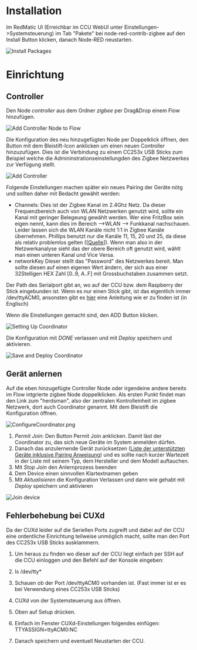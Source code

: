 # Installation
Im RedMatic UI (Erreichbar im CCU WebUI unter Einstellungen->Systemsteuerung) im Tab "Pakete" bei node-red-contrib-zigbee auf den Install Button klicken, danach Node-RED neustarten.

![Install Packages](https://1drv.ms/u/s!AgQ4UenKg8zHkUojl-5iW3NmrZxH?e=UbNGQJ/InstallPackage.png)

# Einrichtung
## Controller
Den Node _controller_ aus dem Ordner _zigbee_ per Drag&Drop einem Flow hinzufügen.

![Add Controller Node to Flow](https://1drv.ms/u/s!AgQ4UenKg8zHkUojl-5iW3NmrZxH?e=UbNGQJ/AddControllerNode.png)

Die Konfiguration des neu hinzugefügten Node per Doppelklick öffnen, den Button mit dem Bleistift-Icon anklicken um einen neuen Controller hinzuzufügen. Dies ist die Verbindung zu einem CC253x USB Sticks zum Beispiel welche die Admininstrationseinstellungden des Zigbee Netzwerkes zur Verfügung stellt.

![Add Controller](https://1drv.ms/u/s!AgQ4UenKg8zHkUyYN8WV0o_9ZYLa?e=xuVFBk)

Folgende Einstellungen machen später ein neues Pairing der Geräte nötg und sollten daher mit Bedacht gewählt werden:
* Channels:
Dies ist der Zigbee Kanal im 2.4Ghz Netz. Da dieser Frequenzbereich auch von WLAN Netzwerken genutzt wird, sollte ein Kanal mit geringer Belegeung gewählt werden. Wer eine FritzBox sein eigen nennt, kann dies im Bereich -->WLAN --> Funkkanal nachschauen. Leider lassen sich die WLAN Kanäle nicht 1:1 in Zigbee Kanäle übernehmen. Phillips benutzt nur die Kanäle 11, 15, 20 und 25, da diese als relativ problemlos gelten ([[Quelle](https://www.digitalzimmer.de/artikel/wissen/philips-hue-zigbee-kanalwechsel/)]). Wenn man also in der Netzwerkanalyse sieht das der obere Bereich oft genutzt wird, wählt man einen unteren Kanal und Vice Versa.
* networkKey
Dieser stellt das "Password" des Netzwerkes bereit. Man sollte diesen auf einen eigenen Wert ändern, der sich aus einer 32Stelligen HEX Zahl [0..9, A..F] mit Grossbuchstaben zusammen setzt.

Der Path des Serialport gibt an, wo auf der CCU bzw. dem Raspberry der Stick eingebunden ist. Wenn es nur einen Stick gibt, ist das eigentlich immer /dev/ttyACM0, ansonsten gibt es [hier](https://www.zigbee2mqtt.io/getting_started/running_zigbee2mqtt.html) eine Anleitung wie er zu finden ist (in Englisch)

Wenn die Einstellungen gemacht sind, den ADD Button klicken.

![Setting Up Coordinator](https://1drv.ms/u/s!AgQ4UenKg8zHkUojl-5iW3NmrZxH?e=UbNGQJSettingsCoordinator.png)

Die Konfiguration mit _DONE_ verlassen und mit _Deploy_ speichern und aktivieren.

![Save and Deploy Coordinator](https://1drv.ms/u/s!AgQ4UenKg8zHkUojl-5iW3NmrZxH?e=UbNGQJSaveAndDeployCoordinator.png)

## Gerät anlernen
Auf die eben hinzugefügte Controller Node oder irgendeine andere bereits im Flow intgrierte zigbee Node doppelklicken. Als ersten Punkt findet man den Link zum "herdsman", also der zentralen Kontrolleinheit im zigbee Netzwerk, dort auch Coordinator genannt. Mit dem Bleistift die Konfiguration öffnen.

![ConfigureCoordinator.png](https://1drv.ms/u/s!AgQ4UenKg8zHkUojl-5iW3NmrZxH?e=UbNGQJ/ConfigureCoordinator.png)

1. _Permit Join_:
Den Button Permit Join anklicken. Damit läst der Coordinator zu, das sich neue Geräte im System anmelden dürfen.
1. Danach das anzulernende Gerät zurücksetzen ([Liste der unterstützten Geräte inklusive Pairing Anweisung](https://www.zigbee2mqtt.io/information/supported_devices.html)) und es sollte nach kurzer Wartezeit in der Liste mit seinem Typ, dem Hersteller und dem Modell auftauchen.
1. Mit _Stop Join_ den Anlernprozess beenden
1. Dem Device einen sinnvollen Klartextnamen geben
1. Mit _Aktualisieren_ die Konfiguration Verlassen und dann wie gehabt mit _Deploy_ speichern und aktivieren

![Join device](https://1drv.ms/u/s!AgQ4UenKg8zHkUojl-5iW3NmrZxH?e=UbNGQJ/AddDevice.png)

## Fehlerbehebung bei CUXd

Da der CUXd leider auf die Seriellen Ports zugreift und dabei auf der CCU eine ordentliche Einrichtung teilweise unmöglich macht, sollte man den Port des CC253x USB Sticks ausklammern.

1. Um heraus zu finden wo dieser auf der CCU liegt einfach per SSH auf die CCU einloggen und den Befehl auf der Konsole eingeben:

2. ls /dev/tty*

3. Schauen ob der Port /dev/ttyACM0 vorhanden ist. (Fast immer ist er es bei Verwendung eines CC253x USB Sticks)

4. CUXd von der Systemsteuerung aus öffnen.

5. Oben auf Setup drücken.

6. Einfach im Fenster CUXd-Einstellungen folgendes einfügen:   TTYASSIGN=ttyACM0:NC

7. Danach speichern und eventuell Neustarten der CCU.


